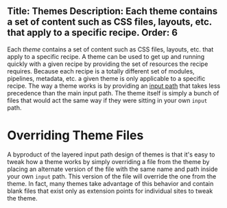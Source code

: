 Title: Themes
Description: Each theme contains a set of content such as CSS files, layouts, etc. that apply to a specific recipe.
Order: 6
---
Each *theme* contains a set of content such as CSS files, layouts, etc. that apply to a specific recipe. A theme can be used to get up and running quickly with a given recipe by providing the set of resources the recipe requires. Because each recipe is a totally different set of modules, pipelines, metadata, etc. a given theme is only applicable to a specific recipe. The way a theme works is by providing an [input path](/docs/concepts/io#input-paths) that takes less precedence than the main input path. The theme itself is simply a bunch of files that would act the same way if they were sitting in your own `input` path.

# Overriding Theme Files

A byproduct of the layered input path design of themes is that it's easy to tweak how a theme works by simply overriding a file from the theme by placing an alternate version of the file with the same name and path inside your own `input` path. This version of the file will override the one from the theme. In fact, many themes take advantage of this behavior and contain blank files that exist only as extension points for individual sites to tweak the theme.   